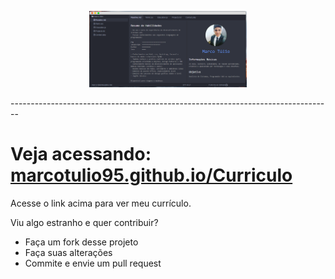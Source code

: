<p align="center"><img width="50%" src="img/curriculo.png" /></p>
--------------------------------------------------------------------------------

# Veja acessando: [marcotulio95.github.io/Curriculo](https://marcotulio95.github.io/Curriculo/)

Acesse o link acima para ver meu currículo.

Viu algo estranho e quer contribuir?
* Faça um fork desse projeto
* Faça suas alterações
* Commite e envie um pull request
